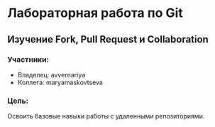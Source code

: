 # Лабораторная работа по Git

## Изучение Fork, Pull Request и Collaboration

### Участники:
- Владелец: avvernariya
- Коллега: maryamaskovtseva

### Цель:
Освоить базовые навыки работы с удаленными репозиториями.
